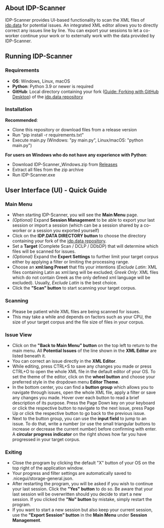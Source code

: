 ## About IDP-Scanner
IDP-Scanner provides UI-based functionality to scan the XML files of <a href="https://github.com/papyri/idp.data">idp.data</a> 
for potential issues. An integrated XML editor allows you to directly correct any issues line by line. You can export
your sessions to let a co-worker continue your work or to externally work with the data provided by IDP-Scanner.

## Running IDP-Scanner
### Requirements
- **OS**: Windows, Linux, macOS
- **Python**: Python 3.9 or newer is required
- **GitHub**: Local directory containing your fork
  (<a href="https://docs.github.com/en/desktop/adding-and-cloning-repositories/cloning-and-forking-repositories-from-github-desktop">Guide: Forking with GitHub Desktop</a>)
of the <a href="https://github.com/papyri/idp.data">idp.data repository</a>
### Installation
**Recommended**:
- Clone this repository or download files from a release version
- Run "pip install -r requirements.txt"
- Execute main.py (Windows: "py main.py", Linux/macOS: "python main.py")

**For users on Windows who do not have any experience with Python**:
- Download IDP-Scanner_Windows.zip from <a href="https://github.com/oli-do/IDP-Scanner/releases/">Releases</a>
- Extract all files from the zip archive
- Run IDP-Scanner.exe

## User Interface (UI) - Quick Guide
### Main Menu
- When starting IDP-Scanner, you will see the **Main Menu** page.
- *(Optional)* Expand **Session Management** to be able to export your last session or import a session (which can be a
session shared by a co-worker or a session you exported yourself)
- Click on the **IDP.DATA DIRECTORY button** to choose the
directory containing your fork of the <a href="https://github.com/papyri/idp.data">idp.data repository</a>. 
- Set a **Target** (Complete Scan / DCLP / DDbDP) that will determine which files will be scanned for issues. 
- *(Optional)* Expand the **Expert Settings** to further limit your target corpus either by applying a filter or limiting 
the processing range.
- Choose an **xml:lang Preset** that fits your intentions (*Exclude Latin*: XML files containing Latin as xml:lang will
be excluded; *Greek Only*: XML files which do not contain Greek as the only defined xml language will be excluded). 
Usually, *Exclude Latin* is the best choice.
- Click the **"Scan" button** to start scanning your target corpus.

### Scanning
- Please be patient while XML files are being scanned for issues. 
- This may take a while and depends on factors such as your CPU, the size of your target corpus and the file size of 
files in your corpus.

### Issue View
- Click on the **"Back to Main Menu" button** on the top left to return to the main menu. All **Potential Issues** of 
the line shown in the **XML Editor** are listed beneath it. 
- You can correct an issue directly in the **XML Editor**. 
- While editing, press CTRL+S to save any changes you made or press CTRL+O to open the whole XML file in the default editor 
of your OS. To set the theme of the editor, click on the **wheel button** and choose your preferred style in the dropdown
menu **Editor Theme**.
- In the bottom center, you can find a **button group** which allows you to navigate through issues, open the whole XML 
file, apply a filter or save any changes you made. Hover over each button to read a brief description of its purpose. 
Press the Page Down key on your keyboard or click the respective button to navigate to the next issue, press Page Up or 
click the respective button to go back to the previous issue.
- Next to the button group, you can use the **input field** to jump to an issue. To do that, write a number (or use the small
triangular buttons to increase or decrease the current number) before confirming with enter. A **circular progress
indicator** on the right shows how far you have progressed in your target corpus.

### Exiting
- Close the program by clicking the default "X" button of your OS on the top right of the application window. 
- Your progress and filter settings are automatically saved to .nicegui/storage-general.json. 
- After restarting the program,
you will be asked if you wish to continue your last session. Click the **"Yes" button** to do so. Be aware that your 
last session will be overwritten should you decide to start a new session. If you clicked the **"No" button** by 
mistake, simply restart the program.
- If you want to start a new session but also keep your current session, use the **"Export Session" button** in the 
**Main Menu** under **Session Management**.
